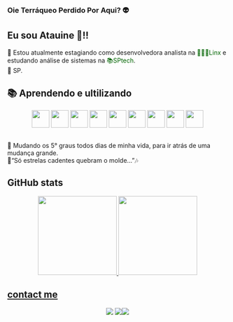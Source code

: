 ### Oie Terráqueo Perdido Por Aqui? 👽
## Eu sou Atauine 🌌!!

👾 Estou atualmente estagiando como desenvolvedora analista na <a style="text-decoration: none; color: #006400;" href="https://www.linx.com.br/">👩🏻‍💻Linx</a> e estudando análise de sistemas na <a style="text-decoration: none; color: #006400;" href="https://www.sptech.school/">📚SPtech</a>.
<br>🌇 SP.

## 📚 Aprendendo e ultilizando
<div align="center" > 
<img src="https://cdn.jsdelivr.net/gh/devicons/devicon/icons/java/java-original.svg" width="40" height="40"/>
<img src="https://cdn.jsdelivr.net/gh/devicons/devicon/icons/csharp/csharp-line.svg" width="40" height="40"/>
<img src="https://cdn.jsdelivr.net/gh/devicons/devicon/icons/javascript/javascript-original.svg" width="40" height="40"/>
<img src="https://cdn.jsdelivr.net/gh/devicons/devicon/icons/css3/css3-plain.svg" width="40" height="40"/>
<img src="https://cdn.jsdelivr.net/gh/devicons/devicon/icons/mysql/mysql-original.svg" width="40" height="40"/>
<img src="https://cdn.jsdelivr.net/gh/devicons/devicon/icons/figma/figma-original.svg" width="40" height="40"/>
<img src="https://cdn.jsdelivr.net/gh/devicons/devicon/icons/nodejs/nodejs-original.svg" width="40" height="40"/>
<img src="https://cdn.jsdelivr.net/gh/devicons/devicon/icons/tortoisegit/tortoisegit-original.svg" width="40" height="40"/>
<img src="https://cdn.jsdelivr.net/gh/devicons/devicon/icons/vscode/vscode-original.svg" width="40" height="40"/>
</div>

 ##         

📐 Mudando os 5° graus todos dias de minha vida, para ir atrás de uma mudança grande.
<br>
🌠“Só estrelas cadentes quebram o molde...”🎶

## GitHub stats

<div align="center">
  <a href="https://github.com/Q-Atalien">
  <img height="180em" src="https://github-readme-stats.vercel.app/api?username=Q-Atalien&show_icons=true&theme=city_lights&include_all_commits=true&count_private=false"/>
  <img height="180em" src="https://github-readme-stats.vercel.app/api/top-langs/?username=Q-Atalien&layout=compact&langs_count=7&theme=city_lights"/>
</div>
  
 ## contact me
  
<div align="center" > 
<a href="https://www.instagram.com/q_atalien/" target="_blank"><img src="https://img.shields.io/badge/-Instagram-%23E4405F?style=for-the-badge&logo=instagram&logoColor=white" target="_blank"></a>
<a href = "mailto:atauinesouto@gmail.com"><img src="https://img.shields.io/badge/-Gmail-%23333?style=for-the-badge&logo=gmail&logoColor=white" target="_blank </a>
<a href="https://www.linkedin.com/in/atauine/" target="_blank"><img src="https://img.shields.io/badge/-LinkedIn-%230077B5?style=for-the-badge&logo=linkedin&logoColor=white" target="_blank"></a> 
</div>
